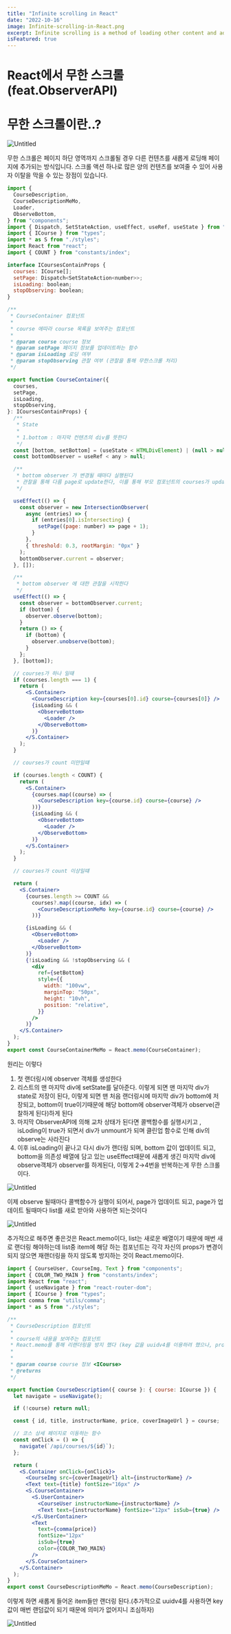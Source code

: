 ```yaml
---
title: "Infinite scrolling in React"
date: "2022-10-16"
image: Infinite-scrolling-in-React.png
excerpt: Infinite scrolling is a method of loading other content and adding it to the page when it is scrolled to the bottom area of the page. The ability to show a large amount of content with a single scroll action is advantageous in preventing users from leaving
isFeatured: true
---
```


# React에서 무한 스크롤 (feat.ObserverAPI)

# 무한 스크롤이란..?

![Untitled](Infinite-scrolling-in-React.png)

무한 스크롤은 페이지 하단 영역까지 스크롤될 경우 다른 컨텐츠를 새롭게 로딩해 페이지에 추가되는 방식입니다. 스크롤 액션 하나로 많은 양의 컨텐츠를 보여줄 수 있어 사용자 이탈을 막을 수 있는 장점이 있습니다.

```jsx
import {
  CourseDescription,
  CourseDescriptionMeMo,
  Loader,
  ObserveBottom,
} from "components";
import { Dispatch, SetStateAction, useEffect, useRef, useState } from "react";
import { ICourse } from "types";
import * as S from "./styles";
import React from "react";
import { COUNT } from "constants/index";

interface ICoursesContainProps {
  courses: ICourse[];
  setPage: Dispatch<SetStateAction<number>>;
  isLoading: boolean;
  stopObserving: boolean;
}

/**
 * CourseContainer 컴포넌트
 *
 * course 에따라 course 목록을 보여주는 컴포넌트
 *
 * @param course course 정보
 * @param setPage 페이지 정보를 업데이트하는 함수
 * @param isLoading 로딩 여부
 * @param stopObserving 관찰 여부 (관찰을 통해 무한스크롤 처리)
 */

export function CourseContainer({
  courses,
  setPage,
  isLoading,
  stopObserving,
}: ICoursesContainProps) {
  /**
   * State
   *
   * 1.bottom : 마지막 컨텐츠의 div를 뜻한다
   */
  const [bottom, setBottom] = (useState < HTMLDivElement) | (null > null);
  const bottomObserver = useRef < any > null;

  /**
   * bottom observer 가 변경될 때마다 실행된다
   * 관찰을 통해 다름 page로 update한다, 이를 통해 부모 컴포넌트의 courses가 update됨
   */

  useEffect(() => {
    const observer = new IntersectionObserver(
      async (entries) => {
        if (entries[0].isIntersecting) {
          setPage((page: number) => page + 1);
        }
      },
      { threshold: 0.3, rootMargin: "0px" }
    );
    bottomObserver.current = observer;
  }, []);

  /**
   * bottom observer 에 대한 관찰을 시작한다
   */
  useEffect(() => {
    const observer = bottomObserver.current;
    if (bottom) {
      observer.observe(bottom);
    }
    return () => {
      if (bottom) {
        observer.unobserve(bottom);
      }
    };
  }, [bottom]);

  // courses가 하나 일떄
  if (courses.length === 1) {
    return (
      <S.Container>
        <CourseDescription key={courses[0].id} course={courses[0]} />
        {isLoading && (
          <ObserveBottom>
            <Loader />
          </ObserveBottom>
        )}
      </S.Container>
    );
  }

  // courses가 count 미만일떄

  if (courses.length < COUNT) {
    return (
      <S.Container>
        {courses.map((course) => (
          <CourseDescription key={course.id} course={course} />
        ))}
        {isLoading && (
          <ObserveBottom>
            <Loader />
          </ObserveBottom>
        )}
      </S.Container>
    );
  }

  // courses가 count 이상일떄

  return (
    <S.Container>
      {courses.length >= COUNT &&
        courses?.map((course, idx) => (
          <CourseDescriptionMeMo key={course.id} course={course} />
        ))}

      {isLoading && (
        <ObserveBottom>
          <Loader />
        </ObserveBottom>
      )}
      {!isLoading && !stopObserving && (
        <div
          ref={setBottom}
          style={{
            width: "100vw",
            marginTop: "50px",
            height: "10vh",
            position: "relative",
          }}
        />
      )}
    </S.Container>
  );
}
export const CourseContainerMeMo = React.memo(CourseContainer);
```

원리는 이렇다

1. 첫 랜더링시에 observer 객체를 생성한다
2. 리스트의 맨 마지막 div에 setState를 달아준다. 이렇게 되면 맨 마지막 div가 state로 저장이 된다, 이렇게 되면 맨 처음 랜더링시에 마지막 div가 bottom에 저장되고, bottom이 true이기때문에 해당 bottom에 observer객체가 observe(관찰하게 된다)하게 된다
3. 마지막 ObserverAPI에 의해 교차 상태가 된다면 콜백함수를 실행시키고 , isLoding이 true가 되면서 div가 unmount가 되며 클린업 함수로 인해 div의 observe는 사라진다
4. 이후 isLoading이 끝나고 다시 div가 랜더링 되며, bottom 값이 업데이트 되고, bottom을 의존성 배열에 담고 있는 useEffect때문에 새롭게 생긴 마지막 div에 observe객체가 observer를 하게된다, 이렇게 2→4번을 반복하는게 무한 스크롤이다.

![Untitled](/public/images/posts/Infinite-scrolling-in-React/Untitled1.png)

이제 observe 될때마다 콜백함수가 실행이 되어서, page가 업데이트 되고, page가 업데이트 될때마다 list를 새로 받아와 사용하면 되는것이다

![Untitled](/public/images/posts/Infinite-scrolling-in-React/Untitled2.png)

추가적으로 해주면 좋은것은 React.memo이다, list는 새로운 배열이기 때문에 매번 새로 랜더링 해야하는데 list중 item에 해당 하는 컴포넌트는 각각 자신의 props가 변경이 되지 않으면 재랜더링을 하지 않도록 방지하는 것이 React.memo이다.

```jsx
import { CourseUser, CourseImg, Text } from "components";
import { COLOR_TWO_MAIN } from "constants/index";
import React from "react";
import { useNavigate } from "react-router-dom";
import { ICourse } from "types";
import comma from "utils/comma";
import * as S from "./styles";

/**
 * CourseDescription 컴포넌트
 *
 * course의 내용을 보여주는 컴포넌트
 * React.memo를 통해 리랜더링을 방지 했다 (key 값을 uuidv4를 이용하려 했으나, props 변경으로 인해 리랜더링이 발생하여 사용하지 않음)
 *
 *
 * @param course course 정보 <ICourse>
 * @returns
 */

export function CourseDescription({ course }: { course: ICourse }) {
  let navigate = useNavigate();

  if (!course) return null;

  const { id, title, instructorName, price, coverImageUrl } = course;

  // 코스 상세 페이지로 이동하는 함수
  const onClick = () => {
    navigate(`/api/courses/${id}`);
  };

  return (
    <S.Container onClick={onClick}>
      <CourseImg src={coverImageUrl} alt={instructorName} />
      <Text text={title} fontSize="16px" />
      <S.CourseContainer>
        <S.UserContainer>
          <CourseUser instructorName={instructorName} />
          <Text text={instructorName} fontSize="12px" isSub={true} />
        </S.UserContainer>
        <Text
          text={comma(price)}
          fontSize="12px"
          isSub={true}
          color={COLOR_TWO_MAIN}
        />
      </S.CourseContainer>
    </S.Container>
  );
}
export const CourseDescriptionMeMo = React.memo(CourseDescription);
```

이렇게 하면 새롭게 들어온 item들만 랜더링 된다.(추가적으로 uuidv4를 사용하면 key값이 매번 랜덤값이 되기 때문에 의미가 없어지니 조심하자)

![Untitled](/public/images/posts/Infinite-scrolling-in-React/Untitled.gif)
